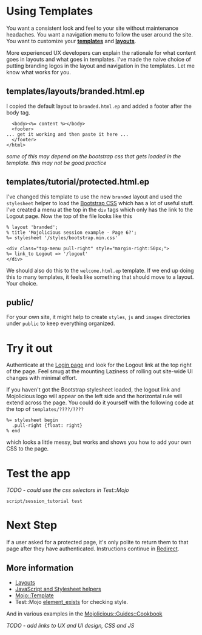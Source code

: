 # Using Templates

You want a consistent look and feel to your site without maintenance headaches.
You want a navigation menu to follow the user around the site.
You want to customize your 
**[templates](http://www.mojolicious.org/perldoc/Mojolicious/Guides/Rendering#Rendering-templates)** 
and **[layouts](http://www.mojolicious.org/perldoc/Mojolicious/Guides/Rendering#Layouts)**.

More experienced UX developers can explain the rationale for what content
goes in layouts and what goes in templates.  I've made the naive choice
of putting branding logos in the layout and navigation in the templates.
Let me know what works for you.

## templates/layouts/branded.html.ep
I copied the default layout to `branded.html.ep` and added a footer after the body tag.
```
  <body><%= content %></body>
  <footer>
... get it working and then paste it here ...
  </footer>
</html>
```
_some of this may depend on the bootstrap css that gets loaded in the template.
this may not be good practice_

## templates/tutorial/protected.html.ep
I've changed this template to use the new `branded` layout 
and used the `stylesheet` helper to load the 
[Bootstrap CSS](https://getbootstrap.com/) 
which has a lot of useful stuff.
I've created a menu at the top in the `div` tags which only has
the link to the Logout page.
Now the top of the file looks like this
```
% layout 'branded';
% title 'Mojolicious session example - Page 6?';
%= stylesheet '/styles/bootstrap.min.css'

<div class="top-menu pull-right" style="margin-right:50px;">
%= link_to Logout => '/logout'
</div>

```
We should also do this to the `welcome.html.ep` template.  If we end up doing
this to many templates, it feels like something that should move to a layout.
Your choice.

## public/
For your own site, it might help to create `styles`, `js` and `images`
directories under `public` to keep everything organized.


# Try it out

Authenticate at the [Login page](https://localhost:3000/login)
and look for the Logout link at the top right of the page.
Feel smug at the mounting Laziness of rolling out site-wide UI changes
with minimal effort.

If you haven't got the Bootstrap stylesheet loaded, the logout link and Mojolicious logo
will appear on the left side and the horizontal rule will extend across the page.
You could do it yourself with the following code at the top of `templates/????/????`
```
%= stylesheet begin
  .pull-right {float: right}
% end
```
which looks a little messy, but works and shows you how to add your own CSS to the page.

# Test the app

_TODO - could use the css selectors in Test::Mojo_


```
script/session_tutorial test 
```


# Next Step

If a user asked for a protected page, it's only polite to return them to that page
after they have authenticated.
Instructions continue in [Redirect](Redirect.md).

## More information

* [Layouts](http://mojolicious.org/perldoc/Mojolicious/Plugin/DefaultHelpers#layout)
* [JavaScript and Stylesheet helpers](http://mojolicious.org/perldoc/Mojolicious/Plugin/TagHelpers)
* [Mojo::Template](http://mojolicious.org/perldoc/Mojo/Template)
* Test::Mojo [element_exists](https://metacpan.org/pod/Test::Mojo#element_exists) for checking style.

And in various examples in the 
[Mojolicious::Guides::Cookbook](http://mojolicio.us/perldoc/Mojolicious/Guides/Cookbook)

_TODO - add links to UX and UI design, CSS and JS_
